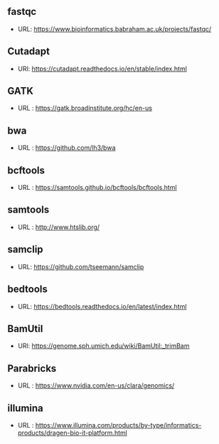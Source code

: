 

## fastqc 
- URL: https://www.bioinformatics.babraham.ac.uk/projects/fastqc/

## Cutadapt
- URl: https://cutadapt.readthedocs.io/en/stable/index.html

## GATK
- URL : https://gatk.broadinstitute.org/hc/en-us

## bwa
- URL : https://github.com/lh3/bwa

## bcftools
- URL : https://samtools.github.io/bcftools/bcftools.html

## samtools
- URL : http://www.htslib.org/

## samclip
- URL: https://github.com/tseemann/samclip

## bedtools
- URL: https://bedtools.readthedocs.io/en/latest/index.html

## BamUtil
- URl: https://genome.sph.umich.edu/wiki/BamUtil:_trimBam

## Parabricks
- URL : https://www.nvidia.com/en-us/clara/genomics/

## illumina
- URL : https://www.illumina.com/products/by-type/informatics-products/dragen-bio-it-platform.html
